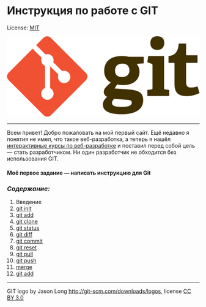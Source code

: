 # Инструкция по работе с GIT

License: [MIT](./license.md)

![git-logo](./assets/Git-logo.svg)

---
Всем привет! Добро пожаловать на мой первый сайт. Ещё недавно я понятия не имел, что такое веб-разработка, а теперь я нашёл [интерактивные курсы по веб-разработке](https://skillfactory.ru/webdev) и поставил перед собой цель — стать разработчиком. Ни один разработчик не обходится без использования GIT.
#### Моё первое задание — написать инструкцию для Git
### ***Cодержание:***

1. Введение
2. [git init](./init.md)
3. [git add](./add.md)
4. [git clone](./clone.md)
5. [git status](./status.md)
6. [git diff](./diff.md)
7. [git commit](./commit.md)
8. [git reset](./reset.md)
9. [git pull](./pull.md)
10. [git push](./push.md)
11. [merge](./merge.md)
12. [git add](./add.md)

---
 
GIT logo by Jason Long <http://git-scm.com/downloads/logos>, license [CC BY 3.0](https://creativecommons.org/licenses/by/3.0/)
